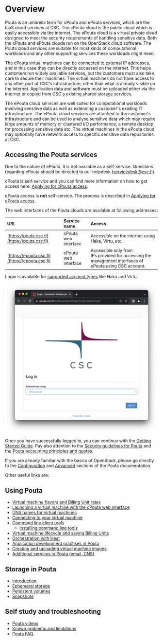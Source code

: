 # Overview

Pouta is an umbrella term for cPouta and ePouta services, which are the 
IaaS cloud services at CSC. The cPouta cloud is the public cloud which 
is easily accessible via the internet. The ePouta cloud is a virtual 
private cloud designed to meet the security requirements of handling 
sensitive data. Both the cPouta and ePouta clouds run on the OpenStack 
cloud software. The Pouta cloud services are suitable for most kinds of 
computational workloads and any other supporting services these workloads 
might need.

The cPouta virtual machines can be connected to external IP addresses,
and in this case they can be directly accessed on the internet. This
helps customers run widely available services, but the customers must
also take care to secure their machines. The virtual machines do not
have access to any other part of CSC's infrastructure, other than what
is already visible on the internet. Application data and software must
be uploaded either via the internet or copied from CSC's existing
shared storage services.
 
The ePouta cloud services are well suited for computational workloads
involving sensitive data as well as extending a customer's existing IT
infrastructure. The ePouta cloud services are attached to the customer's
infrastructure and can be used to analyse sensitive data which may
require large amounts of memory or clustered I/O performance, a remote
desktop for processing sensitive data etc. The virtual machines in the
ePouta cloud may optionally have network access to specific sensitive
data repositories at CSC.

## Accessing the Pouta services

Due to the nature of ePouta, it is not available as a self-service. Questions regarding ePouta should be directed to our helpdesk (<servicedesk@csc.fi>).

cPouta is self-service and you can find more information on how to get access here: [Applying for cPouta access](../../accounts/how-to-add-service-access-for-project.md).

ePouta access is **not** self-service. The process is described in [Applying for ePouta access](ePouta-access.md).

The web interfaces of the Pouta clouds are available at following addresses:

| URL | Service name | Access |
| :-------------| :-------------| :-----|
| [https://pouta.csc.fi](https://pouta.csc.fi) | cPouta web interface | Accessible on the internet using Haka, Virtu, etc. |
| [https://epouta.csc.fi](https://epouta.csc.fi) | ePouta web interface | Accessible only from IPs provided for accessing the management interfaces of ePouta using CSC account. |

Login is available for [supported account types](../../accounts/how-to-create-new-user-account.md) like Haka and Virtu.

![Pouta web login page](../img/pouta_overview_web_login.png)

Once you have successfully logged in, you can continue with the [Getting Started Guide](getting-started.md). Pay also attention to the  [Security guidelines for Pouta](security.md) and the [Pouta accounting principles and quotas](vm-flavors-and-billing.md).

If you are already familiar with the basics of OpenStack, please go directly to the [Configuration](configuration.md) and [Advanced](advanced.md) sections of the Pouta documentation.

Other useful links are:

## Using Pouta

* [Virtual machine flavors and Billing Unit rates](vm-flavors-and-billing.md)
* [Launching a virtual machine with the cPouta web interface](launch-vm-from-web-gui.md)
* [DNS names for virtual machines](additional-services.md#dns-services-in-cpouta)
* [Connecting to your virtual machine](connecting-to-vm.md)
* [Command line client tools](command-line-tools.md)
    * [Installing command line tools](install-client.md)
* [Virtual machine lifecycle and saving Billing Units](vm-lifecycle.md)
* [Orchestration with Heat](tutorials/heat-orchestration.md)
* [Application development practises in Pouta](application-dev.md)
* [Creating and uploading virtual machine images](adding-images.md)
* [Additional services in Pouta (email, DNS)](additional-services.md)

## Storage in Pouta

* [Introduction](storage.md)
* [Ephemeral storage](ephemeral-storage.md)
* [Persistent volumes](persistent-volumes.md)
* [Snapshots](snapshots.md)

## Self study and troubleshooting

* [Pouta videos](tutorials/pouta-videos.md)
* [Known problems and limitations](./known-problems.md)
* [Pouta FAQ](../../support/faq/index.md#pouta)
